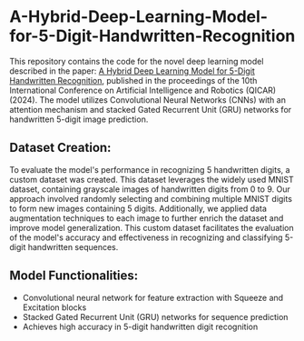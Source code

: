 # A-Hybrid-Deep-Learning-Model-for-5-Digit-Handwritten-Recognition

This repository contains the code for the novel deep learning model described in the paper: [A Hybrid Deep Learning Model for 5-Digit Handwritten Recognition](https://ieeexplore.ieee.org/abstract/document/10496604), published in the proceedings of the 10th International Conference on Artificial Intelligence and Robotics (QICAR) (2024). The model utilizes Convolutional Neural Networks (CNNs) with an attention mechanism and stacked Gated Recurrent Unit (GRU) networks for handwritten 5-digit image prediction.

## Dataset Creation:

To evaluate the model's performance in recognizing 5 handwritten digits, a custom dataset was created. This dataset leverages the widely used MNIST dataset, containing grayscale images of handwritten digits from 0 to 9. Our approach involved randomly selecting and combining multiple MNIST digits to form new images containing 5 digits. Additionally, we applied data augmentation techniques to each image to further enrich the dataset and improve model generalization. This custom dataset facilitates the evaluation of the model's accuracy and effectiveness in recognizing and classifying 5-digit handwritten sequences.

## Model Functionalities:

* Convolutional neural network for feature extraction with Squeeze and Excitation blocks
* Stacked Gated Recurrent Unit (GRU) networks for sequence prediction
* Achieves high accuracy in 5-digit handwritten digit recognition
